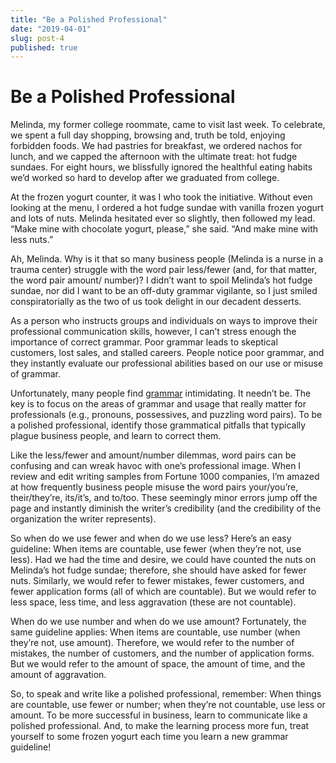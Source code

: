 ```yaml
---
title: "Be a Polished Professional"
date: "2019-04-01"
slug: post-4
published: true
---
```

<!-- markdownlint-disable MD033 -->

# Be a Polished Professional
Melinda, my former college roommate, came to visit last week. To celebrate, we spent a full day shopping, browsing and, truth be told, enjoying forbidden foods. We had pastries for breakfast, we ordered nachos for lunch, and we capped the afternoon with the ultimate treat: hot fudge sundaes. For eight hours, we blissfully ignored the healthful eating habits we’d worked so hard to develop after we graduated from college.

At the frozen yogurt counter, it was I who took the initiative. Without even looking at the menu, I ordered a hot fudge sundae with vanilla frozen yogurt and lots of nuts. Melinda hesitated ever so slightly, then followed my lead. “Make mine with chocolate yogurt, please,” she said. “And make mine with less nuts.”

Ah, Melinda.  Why is it that so many business people (Melinda is a nurse in a trauma center) struggle with the word pair less/fewer (and, for that matter, the word pair amount/ number)? I didn’t want to spoil Melinda’s hot fudge sundae, nor did I want to be an off-duty grammar vigilante, so I just smiled conspiratorially as the two of us took delight in our decadent desserts.

As a person who instructs groups and individuals on ways to improve their professional communication skills, however, I can’t stress enough the importance of correct grammar. Poor grammar leads to skeptical customers, lost sales, and stalled careers. People notice poor grammar, and they instantly evaluate our professional abilities based on our use or misuse of grammar.

Unfortunately, many people find [grammar](https://en.wikipedia.org/wiki/Grammar) intimidating. It needn’t be. The key is to focus on the areas of grammar and usage that really matter for professionals (e.g., pronouns, possessives, and puzzling word pairs). To be a polished professional, identify those grammatical pitfalls that typically plague business people, and learn to correct them.

Like the less/fewer and amount/number dilemmas, word pairs can be confusing and can wreak havoc with one’s professional image. When I review and edit writing samples from Fortune 1000 companies, I’m amazed at how frequently business people misuse the word pairs your/you’re, their/they’re, its/it’s, and to/too. These seemingly minor errors jump off the page and instantly diminish the writer’s credibility (and the credibility of the organization the writer represents).

So when do we use fewer and when do we use less? Here’s an easy guideline: When items are countable, use fewer (when they’re not, use less). Had we had the time and desire, we could have counted the nuts on Melinda’s hot fudge sundae; therefore, she should have asked for fewer nuts. Similarly, we would refer to fewer mistakes, fewer customers, and fewer application forms (all of which are countable). But we would refer to less space, less time, and less aggravation (these are not countable).

When do we use number and when do we use amount? Fortunately, the same guideline applies: When items are countable, use number (when they’re not, use amount). Therefore, we would refer to the number of mistakes, the number of customers, and the number of application forms. But we would refer to the amount of space, the amount of time, and the amount of aggravation.

So, to speak and write like a polished professional, remember: When things are countable, use fewer or number; when they’re not countable, use less or amount. To be more successful in business, learn to communicate like a polished professional. And, to make the learning process more fun, treat yourself to some frozen yogurt each time you learn a new grammar guideline!